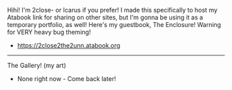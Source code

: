 Hihi! I'm 2close- or Icarus if you prefer! I made this specifically to host my Atabook link for sharing on other sites, but I'm gonna be using it as a temporary portfolio, as well!
Here's my guestbook, The Enclosure! Warning for VERY heavy bug theming! 
- https://2close2the2unn.atabook.org

______________________
The Gallery!
(my art)
- None right now - Come back later!
